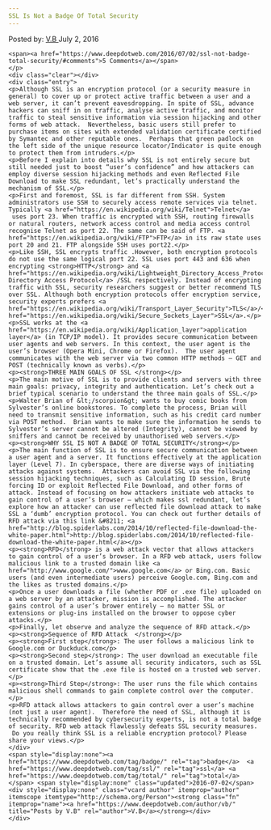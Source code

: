 ```yaml
---
SSL Is Not a Badge Of Total Security
---
```

<article class="post-listing post-14701 post type-post status-publish format-standard has-post-thumbnail hentry  tag-badge tag-security tag-ssl tag-total">
    <div class="post-inner">
        <span>Posted by: <a href="https://www.deepdotweb.com/author/vb/" title="">V.B </a></span>
    <span>July 2, 2016</span>
    
    <span><a href="https://www.deepdotweb.com/2016/07/02/ssl-not-badge-total-security/#comments">5 Comments</a></span>
    </p>
    <div class="clear"></div>
    <div class="entry">
    <p>Although SSL is an encryption protocol (or a security measure in general) to cover up or protect active traffic between a user and a web server, it can’t prevent eavesdropping. In spite of SSL, advance hackers can sniff in on traffic, analyse active traffic, and monitor traffic to steal sensitive information via session hijacking and other forms of web attack.  Nevertheless, basic users still prefer to purchase items on sites with extended validation certificate certified by Symantec and other reputable ones.  Perhaps that green padlock on the left side of the unique resource locator/Indicator is quite enough to protect them from intruders.</p>
    <p>Before I explain into details why SSL is not entirely secure but still needed just to boost “user’s confidence” and how attackers can employ diverse session hijacking methods and even Reflected File Download to make SSL redundant, let’s practically understand the mechanism of SSL.</p>
    <p>First and foremost, SSL is far different from SSH. System administrators use SSH to securely access remote services via telnet. Typically <a href="https://en.wikipedia.org/wiki/Telnet">Telnet</a>  uses port 23. When traffic is encrypted with SSH, routing firewalls or natural routers, network access control and media access control recognise Telnet as port 22. The same can be said of FTP. <a href="https://en.wikipedia.org/wiki/FTP">FTP</a> in its raw state uses port 20 and 21. FTP alongside SSH uses port22.</p>
    <p>Like SSH, SSL encrypts traffic .However, both encryption protocols do not use the same logical port 22. SSL uses port 443 and 636 when encrypting <strong>HTTP</strong> and <a href="https://en.wikipedia.org/wiki/Lightweight_Directory_Access_Protocol">Lightweight Directory Access Protocol</a> /SSL respectively. Instead of encrypting traffic with SSL, security researchers suggest or better recommend TLS over SSL. Although both encryption protocols offer encryption service, security experts prefers <a href="https://en.wikipedia.org/wiki/Transport_Layer_Security">TLS</a>/<a href="https://en.wikipedia.org/wiki/Secure_Sockets_Layer">SSL</a>.</p>
    <p>SSL works at the <a href="https://en.wikipedia.org/wiki/Application_layer">application layer</a> (in TCP/IP model). It provides secure communication between user agents and web servers. In this context, the user agent is the user’s browser (Opera Mini, Chrome or Firefox).  The user agent communicates with the web server via two common HTTP methods – GET and POST (technically known as verbs).</p>
    <p><strong>THREE MAIN GOALS OF SSL </strong></p>
    <p>The main motive of SSL is to provide clients and servers with three main goals: privacy, integrity and authentication. Let’s check out a brief typical scenario to understand the three main goals of SSL.</p>
    <p>Walter Brian of &lt;/scorpion&gt; wants to buy comic books from Sylvester’s online bookstores. To complete the process, Brian will need to transmit sensitive information, such as his credit card number via POST method.  Brian wants to make sure the information he sends to Sylvester’s server cannot be altered (Integrity), cannot be viewed by sniffers and cannot be received by unauthorised web servers.</p>
    <p><strong>WHY SSL IS NOT A BADGE OF TOTAL SECURITY</strong></p>
    <p>The main function of SSL is to ensure secure communication between a user agent and a server. It functions effectively at the application layer (Level 7). In cyberspace, there are diverse ways of initiating attacks against systems.  Attackers can avoid SSL via the following session hijacking techniques, such as Calculating ID session, Brute forcing ID or exploit Reflected File Download, and other forms of attack. Instead of focusing on how attackers initiate web attacks to gain control of a user’s browser – which makes ssl redundant, let’s explore how an attacker can use reflected file download attack to make SSL a ‘dumb’ encryption protocol. You can check out further details of RFD attack via this link &#8211; <a href="http://blog.spiderlabs.com/2014/10/reflected-file-download-the-white-paper.html">http://blog.spiderlabs.com/2014/10/reflected-file-download-the-white-paper.html</a></p>
    <p><strong>RFD</strong> is a web attack vector that allows attackers to gain control of a user’s browser. In a RFD web attack, users follow malicious link to a trusted domain like <a href="http://www.google.com/">www.google.com</a> or Bing.com. Basic users (and even intermediate users) perceive Google.com, Bing.com and the likes as trusted domains.</p>
    <p>Once a user downloads a file (whether PDF or .exe file) uploaded on a web server by an attacker, mission is accomplished. The attacker gains control of a user’s brower entirely – no matter SSL or extensions or plug-ins installed on the browser to oppose cyber attacks.</p>
    <p>Finally, let observe and analyze the sequence of RFD attack.</p>
    <p><strong>Sequence of RFD Attack  </strong></p>
    <p><strong>First step</strong>: The user follows a malicious link to Google.com or Duckduck.com</p>
    <p><strong>Second step</strong>: The user download an executable file on a trusted domain. Let’s assume all security indicators, such as SSL certificate show that the .exe file is hosted on a trusted web server.</p>
    <p><strong>Third Step</strong>: The user runs the file which contains malicious shell commands to gain complete control over the computer.</p>
    <p>RFD attack allows attackers to gain control over a user’s machine (not just a user agent).  Therefore the need of SSL, although it is technically recommended by cybersecurity experts, is not a total badge of security. RFD web attack flawlessly defeats SSL security measures.  Do you really think SSL is a reliable encryption protocol? Please share your views.</p>
    </div>
    <span style="display:none"><a href="https://www.deepdotweb.com/tag/badge/" rel="tag">badge</a>  <a href="https://www.deepdotweb.com/tag/ssl/" rel="tag">ssl</a> <a href="https://www.deepdotweb.com/tag/total/" rel="tag">total</a></span> <span style="display:none" class="updated">2016-07-02</span>
    <div style="display:none" class="vcard author" itemprop="author" itemscope itemtype="http://schema.org/Person"><strong class="fn" itemprop="name"><a href="https://www.deepdotweb.com/author/vb/" title="Posts by V.B" rel="author">V.B</a></strong></div>
    </div>
</article>

